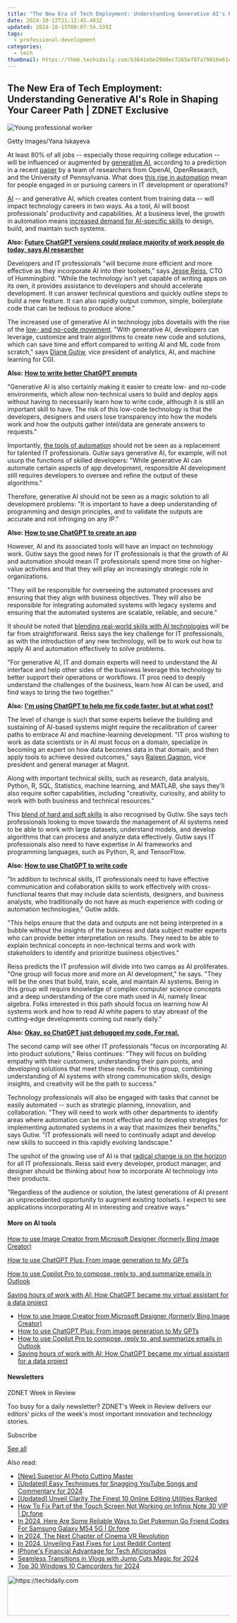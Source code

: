```yaml
---
title: "The New Era of Tech Employment: Understanding Generative AI's Role in Shaping Your Career Path | ZDNET Exclusive"
date: 2024-10-12T21:12:45.403Z
updated: 2024-10-15T00:07:54.539Z
tags:
  - professional-development
categories:
  - tech
thumbnail: https://thmb.techidaily.com/b3641ebe2988ec7265ef07a79816e61c990d023d2c0afe9a3bce0644ce087752.jpg
---
```


## The New Era of Tech Employment: Understanding Generative AI's Role in Shaping Your Career Path | ZDNET Exclusive

![Young professional worker](https://www.zdnet.com/a/img/resize/547395ae30b3dd9ee87d92dc5e1a0a6fc93962d8/2023/04/17/e48a3080-b1be-4499-932d-3d5c27bd3815/gettyimages-1356534663.jpg?auto=webp&width=1280)

Getty Images/Yana Iskayeva

At least 80% of all jobs -- especially those requiring college education -- will be influenced or augmented by [generative AI](https://www.zdnet.com/article/what-is-generative-ai-and-why-is-it-so-popular-heres-everything-you-need-to-know/), according to a prediction in a recent [paper](https://arxiv.org/pdf/2303.10130.pdf) by a team of researchers from OpenAI, OpenResearch, and the University of Pennsylvania. What does [this rise in automation](https://www.zdnet.com/article/chatgpt-whos-using-the-ai-tool-and-why/) mean for people engaged in or pursuing careers in IT development or operations? 

[AI](https://www.zdnet.com/article/what-is-ai-heres-everything-you-need-to-know-about-artificial-intelligence/) \-- and generative AI, which creates content from training data -- will impact technology careers in two ways. As a tool, AI will boost professionals' productivity and capabilities. At a business level, the growth in automation means [increased demand for AI-specific skills](https://www.zdnet.com/article/want-a-job-in-ai-these-are-the-skills-you-need/) to design, build, and maintain such systems. 

**Also:** [**Future ChatGPT versions could replace majority of work people do today, says AI researcher**](https://www.zdnet.com/article/chatgpt-of-the-future-could-replace-a-majority-of-work-people-do-today-says-ben-goertzel/)

Developers and IT professionals "will become more efficient and more effective as they incorporate AI into their toolsets," says [Jesse Reiss](https://www.linkedin.com/in/jessereiss/), CTO of Hummingbird. "While the technology isn't yet capable of writing apps on its own, it provides assistance to developers and should accelerate development. It can answer technical questions and quickly outline steps to build a new feature. It can also rapidly output common, simple, boilerplate code that can be tedious to produce alone." 

The increased use of generative AI in technology jobs dovetails with the rise of the [low- and no-code movement](https://www.zdnet.com/article/low-and-no-code-paradox-freeing-up-tech-pros-time-but-creating-new-entanglements/). "With generative AI, developers can leverage, customize and train algorithms to create new code and solutions, which can save time and effort compared to writing AI and ML code from scratch," says [Diane Gutiw](https://www.cgi.com/canada/en-ca/experts/diane-gutiw), vice president of analytics, AI, and machine learning for CGI. 

**Also:** [**How to write better ChatGPT prompts**](https://www.zdnet.com/article/how-to-write-better-chatgpt-prompts/)

"Generative AI is also certainly making it easier to create low- and no-code environments, which allow non-technical users to build and deploy apps without having to necessarily learn how to write code, although it is still an important skill to have. The risk of this low-code technology is that the developers, designers and users lose transparency into how the models work and how the outputs gather intel/data are generate answers to requests." 

Importantly, [the tools of automation](https://www.zdnet.com/article/ai-could-automate-25-of-all-jobs-heres-which-are-most-and-least-at-risk/) should not be seen as a replacement for talented IT professionals. Gutiw says generative AI, for example, will not usurp the functions of skilled developers: "While generative AI can automate certain aspects of app development, responsible AI development still requires developers to oversee and refine the output of these algorithms." 

Therefore, generative AI should not be seen as a magic solution to all development problems: "It is important to have a deep understanding of programming and design principles, and to validate the outputs are accurate and not infringing on any IP."

**Also:** [**How to use ChatGPT to create an app**](https://www.zdnet.com/article/how-to-use-chatgpt-to-create-an-app/)

However, AI and its associated tools will have an impact on technology work. Gutiw says the good news for IT professionals is that the growth of AI and automation should mean IT professionals spend more time on higher-value activities and that they will play an increasingly strategic role in organizations.

"They will be responsible for overseeing the automated processes and ensuring that they align with business objectives. They will also be responsible for integrating automated systems with legacy systems and ensuring that the automated systems are scalable, reliable, and secure." 

It should be noted that [blending real-world skills with AI technologies](https://www.zdnet.com/article/what-the-new-automation-means-for-technology-careers/) will be far from straightforward. Reiss says the key challenge for IT professionals, as with the introduction of any new technology, will be to work out how to apply AI and automation effectively to solve problems. 

"For generative AI, IT and domain experts will need to understand the AI interface and help other sides of the business leverage this technology to better support their operations or workflows. IT pros need to deeply understand the challenges of the business, learn how AI can be used, and find ways to bring the two together."

**Also:** [**I'm using ChatGPT to help me fix code faster, but at what cost?**](https://www.zdnet.com/article/im-using-chatgpt-to-help-me-fix-code-faster-but-at-what-cost/)

The level of change is such that some experts believe the building and sustaining of AI-based systems might require the recalibration of career paths to embrace AI and machine-learning development. "IT pros wishing to work as data scientists or in AI must focus on a domain, specialize in becoming an expert on how data becomes data in that domain, and then apply tools to achieve desired outcomes," says [Raleen Gagnon](https://www.linkedin.com/in/raleen-gagnon-45974a1/), vice president and general manager at Magnit. 

Along with important technical skills, such as research, data analysis, Python, R, SQL, Statistics, machine learning, and MATLAB, she says they'll also require softer capabilities, including "creativity, curiosity, and ability to work with both business and technical resources." 

This [blend of hard and soft skills](https://www.zdnet.com/article/more-skills-needed-to-help-ai-plug-skills-gaps/) is also recognised by Gutiw. She says tech professionals looking to move towards the management of AI systems need to be able to work with large datasets, understand models, and develop algorithms that can process and analyze data effectively. Gutiw says IT professionals also need to have expertise in AI frameworks and programming languages, such as Python, R, and TensorFlow.

**Also:** [**How to use ChatGPT to write code**](https://www.zdnet.com/article/how-to-use-chatgpt-to-write-code/)

"In addition to technical skills, IT professionals need to have effective communication and collaboration skills to work effectively with cross-functional teams that may include data scientists, designers, and business analysts, who traditionally do not have as much experience with coding or automation technologies," Gutiw adds. 

"This helps ensure that the data and outputs are not being interpreted in a bubble without the insights of the business and data subject matter experts who can provide better interpretation on results. They need to be able to explain technical concepts in non-technical terms and work with stakeholders to identify and prioritize business objectives."

Reiss predicts the IT profession will divide into two camps as AI proliferates. "One group will focus more and more on AI development," he says. "They will be the ones that build, train, scale, and maintain AI systems. Being in this group will require knowledge of complex computer science concepts and a deep understanding of the core math used in AI, namely linear algebra. Folks interested in this path should focus on learning how AI systems work and how to read AI white papers to stay abreast of the cutting-edge developments coming out nearly daily."

**Also:** [**Okay, so ChatGPT just debugged my code. For real.**](https://www.zdnet.com/article/okay-so-chatgpt-just-debugged-my-code-for-real/)

The second camp will see other IT professionals "focus on incorporating AI into product solutions," Reiss continues: "They will focus on building empathy with their customers, understanding their pain points, and developing solutions that meet these needs. For this group, combining understanding of AI systems with strong communication skills, design insights, and creativity will be the path to success."

Technology professionals will also be engaged with tasks that cannot be easily automated -- such as strategic planning, innovation, and collaboration. "They will need to work with other departments to identify areas where automation can be most effective and to develop strategies for implementing automated systems in a way that maximizes their benefits," says Gutiw. "IT professionals will need to continually adapt and develop new skills to succeed in this rapidly evolving landscape."

The upshot of the growing use of AI is that [radical change is on the horizon](https://www.zdnet.com/article/start-small-with-low-and-no-code/) for all IT professionals. Reiss said every developer, product manager, and designer should be thinking about how to incorporate AI technology into their products. 

"Regardless of the audience or solution, the latest generations of AI present an unprecedented opportunity to augment existing toolsets. I expect to see applications incorporating AI in interesting and creative ways."

#### More on AI tools

[How to use Image Creator from Microsoft Designer (formerly Bing Image Creator)](https://www.zdnet.com/article/how-to-use-bing-image-creator-microsoft-designer/ "How to use Image Creator from Microsoft Designer (formerly Bing Image Creator)")

[How to use ChatGPT Plus: From image generation to My GPTs](https://www.zdnet.com/article/how-to-use-chatgpt-plus-from-gpt-4o-to-interactive-tables/ "How to use ChatGPT Plus: From image generation to My GPTs")

[How to use Copilot Pro to compose, reply to, and summarize emails in Outlook](https://www.zdnet.com/article/how-to-use-copilot-pro-to-compose-reply-to-and-summarize-emails-in-outlook/ "How to use Copilot Pro to compose, reply to, and summarize emails in Outlook")

[Saving hours of work with AI: How ChatGPT became my virtual assistant for a data project](https://www.zdnet.com/article/saving-hours-of-work-with-ai-how-chatgpt-became-my-virtual-assistant-for-a-data-project/ "Saving hours of work with AI: How ChatGPT became my virtual assistant for a data project")

* [How to use Image Creator from Microsoft Designer (formerly Bing Image Creator)](https://www.zdnet.com/article/how-to-use-bing-image-creator-microsoft-designer/ "How to use Image Creator from Microsoft Designer (formerly Bing Image Creator)")
* [How to use ChatGPT Plus: From image generation to My GPTs](https://www.zdnet.com/article/how-to-use-chatgpt-plus-from-gpt-4o-to-interactive-tables/ "How to use ChatGPT Plus: From image generation to My GPTs")
* [How to use Copilot Pro to compose, reply to, and summarize emails in Outlook](https://www.zdnet.com/article/how-to-use-copilot-pro-to-compose-reply-to-and-summarize-emails-in-outlook/ "How to use Copilot Pro to compose, reply to, and summarize emails in Outlook")
* [Saving hours of work with AI: How ChatGPT became my virtual assistant for a data project](https://www.zdnet.com/article/saving-hours-of-work-with-ai-how-chatgpt-became-my-virtual-assistant-for-a-data-project/ "Saving hours of work with AI: How ChatGPT became my virtual assistant for a data project")

#### Newsletters

ZDNET Week in Review

Too busy for a daily newsletter? ZDNET's Week in Review delivers our editors' picks of the week's most important innovation and technology stories.

 Subscribe

[See all](https://www.zdnet.com/newsletters/)

<ins class="adsbygoogle"
     style="display:block"
     data-ad-format="autorelaxed"
     data-ad-client="ca-pub-7571918770474297"
     data-ad-slot="1223367746"></ins>

<ins class="adsbygoogle"
     style="display:block"
     data-ad-client="ca-pub-7571918770474297"
     data-ad-slot="8358498916"
     data-ad-format="auto"
     data-full-width-responsive="true"></ins>

<span class="atpl-alsoreadstyle">Also read:</span>
<div><ul>
<li><a href="https://some-tips.techidaily.com/new-superior-ai-photo-cutting-master/"><u>[New] Superior AI Photo Cutting Master</u></a></li>
<li><a href="https://facebook-record-videos.techidaily.com/updated-easy-techniques-for-snagging-youtube-songs-and-commentary-for-2024/"><u>[Updated] Easy Techniques for Snagging YouTube Songs and Commentary for 2024</u></a></li>
<li><a href="https://some-tips.techidaily.com/updated-unveil-clarity-the-finest-10-online-editing-utilities-ranked/"><u>[Updated] Unveil Clarity The Finest 10 Online Editing Utilities Ranked</u></a></li>
<li><a href="https://howto.techidaily.com/how-to-fix-part-of-the-touch-screen-not-working-on-infinix-note-30-vip-drfone-by-drfone-fix-android-problems-fix-android-problems/"><u>How To Fix Part of the Touch Screen Not Working on Infinix Note 30 VIP | Dr.fone</u></a></li>
<li><a href="https://change-location.techidaily.com/in-2024-here-are-some-reliable-ways-to-get-pokemon-go-friend-codes-for-samsung-galaxy-m54-5g-drfone-by-drfone-virtual-android/"><u>In 2024, Here Are Some Reliable Ways to Get Pokemon Go Friend Codes For Samsung Galaxy M54 5G | Dr.fone</u></a></li>
<li><a href="https://some-tips.techidaily.com/in-2024-the-next-chapter-of-cinema-vr-revolution/"><u>In 2024, The Next Chapter of Cinema VR Revolution</u></a></li>
<li><a href="https://some-tips.techidaily.com/in-2024-unveiling-fast-fixes-for-lost-reddit-content/"><u>In 2024, Unveiling Fast Fixes for Lost Reddit Content</u></a></li>
<li><a href="https://buynow-reviews.techidaily.com/iphones-financial-advantage-for-tech-aficionados/"><u>IPhone's Financial Advantage for Tech Aficionados</u></a></li>
<li><a href="https://youtube-data.techidaily.com/ess-transitions-in-vlogs-with-jump-cuts-magic-for-2024/"><u>Seamless Transitions in Vlogs with Jump Cuts Magic for 2024</u></a></li>
<li><a href="https://screen-video-capture.techidaily.com/top-30-windows-10-camcorders-for-2024/"><u>Top 30 Windows 10 Camcorders for 2024</u></a></li>
</ul></div>

<!-- affiliate ads begin -->
<a href="https://ephamedtechinc.pxf.io/c/5597632/2137223/26400" target="_top" id="2137223">
  <img src="//a.impactradius-go.com/display-ad/26400-2137223" border="0" alt="https://techidaily.com" width="728" height="90"/>
</a>
<img height="0" width="0" src="https://ephamedtechinc.pxf.io/i/5597632/2137223/26400" style="position:absolute;visibility:hidden;" border="0" />
<!-- affiliate ads end -->

